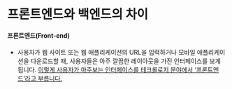 # 프론트엔드와 백엔드의 차이

#### 프론트엔드(Front-end)
- 사용자가 웹 사이트 또는 웹 애플리케이션의 URL을 입력하거나 모바일 애플리케이션을 다운로드할 때, 사용자들은 아주 깔끔한 레이아웃을 가진 인터페이스를 보게 됩니다.
<U>이렇게 사용자가 마주보는 인터페이스를 테크롤로지 분야에서 ‘프론트엔드’라고 부릅니다.</U>
  
